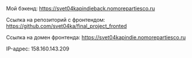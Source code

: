 Мой бэкенд: https://svet04kapindieback.nomorepartiesco.ru

Ссылка на репозиторий с фронтендом: https://github.com/svet04ka/final_project_fronted

Ссылка на домен фронтенда: https://svet04kapindie.nomorepartiesco.ru

IP-адрес: 158.160.143.209
